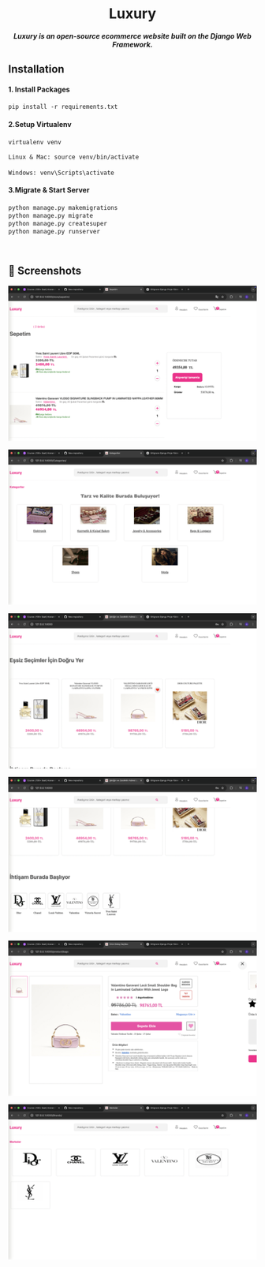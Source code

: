 <h1 align="center">Luxury</h1>

<h5 align="center"> Luxury is an open-source ecommerce website built on the Django Web Framework.</h5>
<!--  ## Kurulum  <br/> -->
 
## Installation

#### 1. Install Packages

```
pip install -r requirements.txt
```

#### 2.Setup Virtualenv

```
virtualenv venv
```

```
Linux & Mac: source venv/bin/activate

Windows: venv\Scripts\activate
```

#### 3.Migrate & Start Server

```
python manage.py makemigrations
python manage.py migrate
python manage.py createsuper
python manage.py runserver
```

<!--
İndirdikten sonra proje dizini içerisinde :

 ` virtualenv venv`

 Linux & Mac: `source venv/bin/activate `

Windows: `venv\Scripts\activate `

`pip install -r requirements.txt `

`python manage.py makemigrations`

`python manage.py migrate`

`python manage.py createsuperuser`

`python manage.py runserver`
  -->
 <br/>

## 📸 Screenshots

![Sepetim Kısmı](screenshots/sepetim.png)

![Kategoriler Kısmı](screenshots/kategoriler.png)

![Anasayfa](screenshots/anasayfa1.png)

![Anasayfa 2](screenshots/anasayfa2.png)

![Ürün Açıklaması](screenshots/aciklama.png)

![Markalar Kısmı](screenshots/markalar.png)